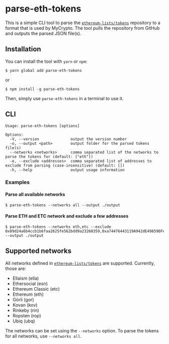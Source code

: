 # parse-eth-tokens

This is a simple CLI tool to parse the [`ethereum-lists/tokens`](https://github.com/ethereum-lists/tokens) repository to a format that is used by MyCrypto. The tool pulls the repository from GitHub and outputs the parsed JSON file(s).

## Installation

You can install the tool with `yarn` or `npm`:

```
$ yarn global add parse-eth-tokens
```
or
```
$ npm install -g parse-eth-tokens
```

Then, simply use `parse-eth-tokens` in a terminal to use it.

## CLI

```
Usage: parse-eth-tokens [options]

Options:
  -V, --version              output the version number
  -o, --output <path>        output folder for the parsed tokens file(s)
  --networks <networks>      comma separated list of the networks to parse the tokens for (default: ["eth"])
  -e, --exclude <addresses>  comma separated list of addresses to exclude from parsing (case-insensitive) (default: [])
  -h, --help                 output usage information
```

### Examples

#### Parse all available networks

```
$ parse-eth-tokens --networks all --output ./output
```

#### Parse ETH and ETC network and exclude a few addresses

```
$ parse-eth-tokens --networks eth,etc --exclude 0x89d24a6b4ccb1b6faa2625fe562bdd9a23260359,0xa74476443119A942dE498590Fe1f2454d7D4aC0d --output ./output
```

## Supported networks

All networks defined in [`ethereum-lists/tokens`](https://github.com/ethereum-lists/tokens) are supported. Currently, those are:

* Ellaism (ella)
* Ethersocial (esn)
* Ethereum Classic (etc)
* Ethereum (eth)
* Görli (gor)
* Kovan (kov)
* Rinkeby (rin)
* Ropsten (rop)
* Ubiq (ubq)

The networks can be set using the `--networks` option. To parse the tokens for all networks, use `--networks all`.
